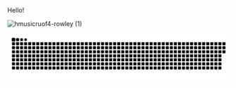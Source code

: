 Hello!

![hmusicruof4-rowley (1)](https://github.com/user-attachments/assets/b952cdd1-e1a4-45a3-a6a1-ecb7c7ce1394)



![snake gif](https://github.com/Nupur-Gudigar/Nupur-Gudigar/blob/output/github-snake-dark.svg)

<!--
**Nupur-Gudigar/Nupur-Gudigar** is a ✨ _special_ ✨ repository because its `README.md` (this file) appears on your GitHub profile.

Here are some ideas to get you started:
![chromedino](https://github.com/user-attachments/assets/7620c747-753f-4d12-939d-37e4a5b5d9b6)
- 🔭 I’m currently working on ...
- 🌱 I’m currently learning ...
- 👯 I’m looking to collaborate on ...
- 🤔 I’m looking for help with ...
- 💬 Ask me about ...
- 📫 How to reach me: ...
- 😄 Pronouns: ...
- ⚡ Fun fact: ...
-->


